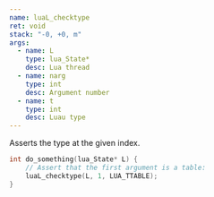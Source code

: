 ```yaml
---
name: luaL_checktype
ret: void
stack: "-0, +0, m"
args:
  - name: L
    type: lua_State*
    desc: Lua thread
  - name: narg
    type: int
    desc: Argument number
  - name: t
    type: int
    desc: Luau type
---
```


Asserts the type at the given index.

```cpp title="Example"
int do_something(lua_State* L) {
	// Assert that the first argument is a table:
	luaL_checktype(L, 1, LUA_TTABLE);
}
```
